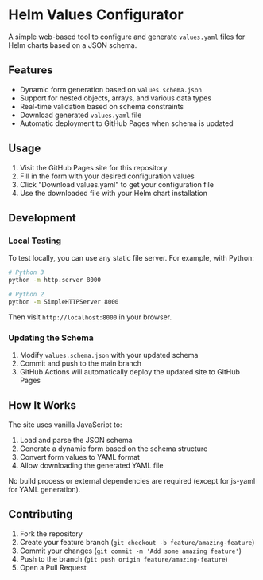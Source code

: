 # Helm Values Configurator

A simple web-based tool to configure and generate `values.yaml` files for Helm charts based on a JSON schema.

## Features

- Dynamic form generation based on `values.schema.json`
- Support for nested objects, arrays, and various data types
- Real-time validation based on schema constraints
- Download generated `values.yaml` file
- Automatic deployment to GitHub Pages when schema is updated

## Usage

1. Visit the GitHub Pages site for this repository
2. Fill in the form with your desired configuration values
3. Click "Download values.yaml" to get your configuration file
4. Use the downloaded file with your Helm chart installation

## Development

### Local Testing

To test locally, you can use any static file server. For example, with Python:

```bash
# Python 3
python -m http.server 8000

# Python 2
python -m SimpleHTTPServer 8000
```

Then visit `http://localhost:8000` in your browser.

### Updating the Schema

1. Modify `values.schema.json` with your updated schema
2. Commit and push to the main branch
3. GitHub Actions will automatically deploy the updated site to GitHub Pages

## How It Works

The site uses vanilla JavaScript to:
1. Load and parse the JSON schema
2. Generate a dynamic form based on the schema structure
3. Convert form values to YAML format
4. Allow downloading the generated YAML file

No build process or external dependencies are required (except for js-yaml for YAML generation).

## Contributing

1. Fork the repository
2. Create your feature branch (`git checkout -b feature/amazing-feature`)
3. Commit your changes (`git commit -m 'Add some amazing feature'`)
4. Push to the branch (`git push origin feature/amazing-feature`)
5. Open a Pull Request 